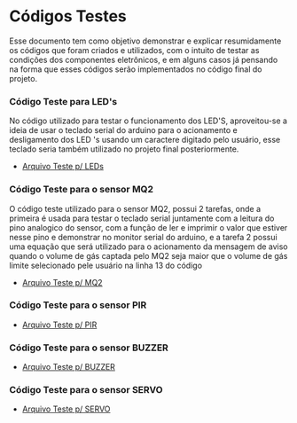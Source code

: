# Códigos Testes

Esse documento tem como objetivo demonstrar e explicar resumidamente os códigos que foram criados e utilizados, com o intuito de testar as condições dos componentes eletrônicos, e em alguns casos já pensando na forma que esses códigos serão implementados no código final do projeto.

### Código Teste para LED's

No código utilizado para testar o funcionamento dos LED'S, aproveitou-se a ideia de usar o teclado serial do arduino para o acionamento e desligamento dos LED 's usando um caractere digitado pelo usuário, esse teclado seria também utilizado no projeto final posteriormente. 

* [Arquivo Teste p/ LEDs](https://github.com/Yuri-m-b/Projeto-Integrador-2-Yuri.B/blob/main/Testes/TESTE_6LED/TESTE_6led_acendendocomteclado.ino)

### Código Teste para o sensor MQ2

O código teste utilizado para o sensor MQ2, possui 2 tarefas, onde a primeira é usada para testar o teclado serial juntamente com a leitura do pino analogico do sensor, com a função de ler e imprimir o valor que estiver nesse pino e demonstrar no monitor serial do arduino, e a tarefa 2 possui uma equação que será utilizado para o acionamento da mensagem de aviso quando o volume de gás captada pelo MQ2 seja maior que o volume de gás limite selecionado pele usuário na linha 13 do código

* [Arquivo Teste p/ MQ2](https://github.com/Yuri-m-b/Projeto-Integrador-2-Yuri.B/blob/main/Testes/TESTE_MQ2/TESTE_SensordeFumaca.ino)

### Código Teste para o sensor PIR

* [Arquivo Teste p/ PIR](https://github.com/Yuri-m-b/Projeto-Integrador-2-Yuri.B/blob/main/Testes/Teste_PIR/Teste_sensorPIR.ino)

### Código Teste para o sensor BUZZER

* [Arquivo Teste p/ BUZZER](https://github.com/Yuri-m-b/Projeto-Integrador-2-Yuri.B/blob/main/Testes/TESTE_BUZZER/TESTE_BUZZER.ino)

### Código Teste para o sensor SERVO

* [Arquivo Teste p/ SERVO](https://github.com/Yuri-m-b/Projeto-Integrador-2-Yuri.B/blob/main/Testes/TESTE_SERVOMOTOR/TESTE_SERVOMOTOR.ino)
